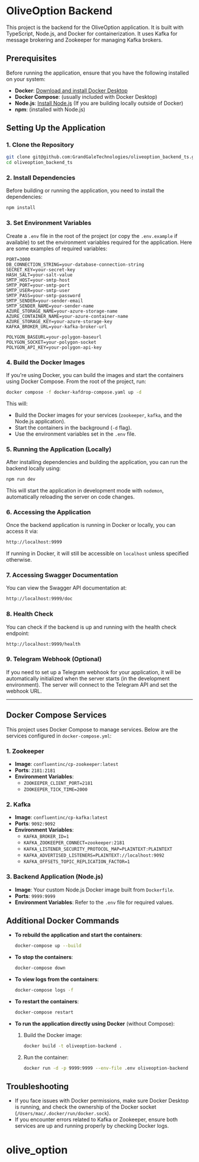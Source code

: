 # OliveOption Backend

This project is the backend for the OliveOption application. It is built with TypeScript, Node.js, and Docker for containerization. It uses Kafka for message brokering and Zookeeper for managing Kafka brokers.

## Prerequisites

Before running the application, ensure that you have the following installed on your system:

- **Docker**: [Download and install Docker Desktop](https://www.docker.com/products/docker-desktop)
- **Docker Compose**: (usually included with Docker Desktop)
- **Node.js**: [Install Node.js](https://nodejs.org/) (If you are building locally outside of Docker)
- **npm**: (installed with Node.js)
  
## Setting Up the Application

### 1. Clone the Repository

```bash
git clone git@github.com:GrandGaleTechnologies/oliveoption_backend_ts.git
cd oliveoption_backend_ts
```

### 2. Install Dependencies

Before building or running the application, you need to install the dependencies:

```bash
npm install
```

### 3. Set Environment Variables

Create a `.env` file in the root of the project (or copy the `.env.example` if available) to set the environment variables required for the application. Here are some examples of required variables:

```dotenv
PORT=3000
DB_CONNECTION_STRING=your-database-connection-string
SECRET_KEY=your-secret-key
HASH_SALT=your-salt-value
SMTP_HOST=your-smtp-host
SMTP_PORT=your-smtp-port
SMTP_USER=your-smtp-user
SMTP_PASS=your-smtp-password
SMTP_SENDER=your-sender-email
SMTP_SENDER_NAME=your-sender-name
AZURE_STORAGE_NAME=your-azure-storage-name
AZURE_CONTAINER_NAME=your-azure-container-name
AZURE_STORAGE_KEY=your-azure-storage-key
KAFKA_BROKER_URL=your-kafka-broker-url

POLYGON_BASEURL=your-polygon-baseurl
POLYGON_SOCKET=your-polygon-socket
POLYGON_API_KEY=your-polygon-api-key
```

### 4. Build the Docker Images

If you're using Docker, you can build the images and start the containers using Docker Compose. From the root of the project, run:

```bash
docker compose -f docker-kafdrop-compose.yaml up -d
```

This will:
- Build the Docker images for your services (`zookeeper`, `kafka`, and the Node.js application).
- Start the containers in the background (`-d` flag).
- Use the environment variables set in the `.env` file.

### 5. Running the Application (Locally)

After installing dependencies and building the application, you can run the backend locally using:

```bash
npm run dev
```

This will start the application in development mode with `nodemon`, automatically reloading the server on code changes.

### 6. Accessing the Application

Once the backend application is running in Docker or locally, you can access it via:

```bash
http://localhost:9999
```

If running in Docker, it will still be accessible on `localhost` unless specified otherwise.

### 7. Accessing Swagger Documentation

You can view the Swagger API documentation at:

```bash
http://localhost:9999/doc
```

### 8. Health Check

You can check if the backend is up and running with the health check endpoint:

```bash
http://localhost:9999/health
```

### 9. Telegram Webhook (Optional)

If you need to set up a Telegram webhook for your application, it will be automatically initialized when the server starts (in the development environment). The server will connect to the Telegram API and set the webhook URL.

---

## Docker Compose Services

This project uses Docker Compose to manage services. Below are the services configured in `docker-compose.yml`:

### **1. Zookeeper**
- **Image**: `confluentinc/cp-zookeeper:latest`
- **Ports**: `2181:2181`
- **Environment Variables**:
  - `ZOOKEEPER_CLIENT_PORT=2181`
  - `ZOOKEEPER_TICK_TIME=2000`

### **2. Kafka**
- **Image**: `confluentinc/cp-kafka:latest`
- **Ports**: `9092:9092`
- **Environment Variables**:
  - `KAFKA_BROKER_ID=1`
  - `KAFKA_ZOOKEEPER_CONNECT=zookeeper:2181`
  - `KAFKA_LISTENER_SECURITY_PROTOCOL_MAP=PLAINTEXT:PLAINTEXT`
  - `KAFKA_ADVERTISED_LISTENERS=PLAINTEXT://localhost:9092`
  - `KAFKA_OFFSETS_TOPIC_REPLICATION_FACTOR=1`

### **3. Backend Application (Node.js)**
- **Image**: Your custom Node.js Docker image built from `Dockerfile`.
- **Ports**: `9999:9999`
- **Environment Variables**: Refer to the `.env` file for required values.

## Additional Docker Commands

- **To rebuild the application and start the containers**:

  ```bash
  docker-compose up --build
  ```

- **To stop the containers**:

  ```bash
  docker-compose down
  ```

- **To view logs from the containers**:

  ```bash
  docker-compose logs -f
  ```

- **To restart the containers**:

  ```bash
  docker-compose restart
  ```

- **To run the application directly using Docker** (without Compose):

  1. Build the Docker image:

     ```bash
     docker build -t oliveoption-backend .
     ```

  2. Run the container:

     ```bash
     docker run -d -p 9999:9999 --env-file .env oliveoption-backend
     ```

## Troubleshooting

- If you face issues with Docker permissions, make sure Docker Desktop is running, and check the ownership of the Docker socket (`/Users/mac/.docker/run/docker.sock`).
- If you encounter errors related to Kafka or Zookeeper, ensure both services are up and running properly by checking Docker logs.
# olive_option
